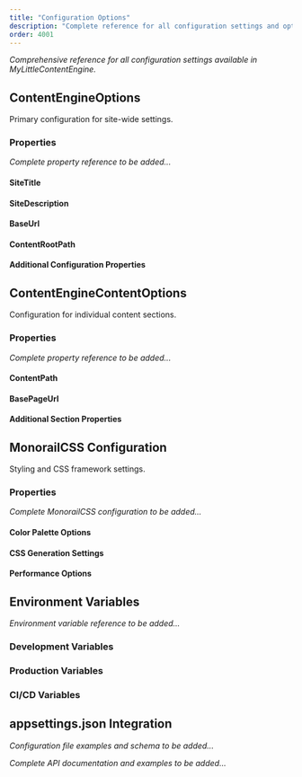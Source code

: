 ```yaml
---
title: "Configuration Options"
description: "Complete reference for all configuration settings and options"
order: 4001
---
```


*Comprehensive reference for all configuration settings available in MyLittleContentEngine.*

## ContentEngineOptions

Primary configuration for site-wide settings.

### Properties

*Complete property reference to be added...*

#### SiteTitle
#### SiteDescription
#### BaseUrl
#### ContentRootPath
#### Additional Configuration Properties

## ContentEngineContentOptions<T>

Configuration for individual content sections.

### Properties

*Complete property reference to be added...*

#### ContentPath
#### BasePageUrl
#### Additional Section Properties

## MonorailCSS Configuration

Styling and CSS framework settings.

### Properties

*Complete MonorailCSS configuration to be added...*

#### Color Palette Options
#### CSS Generation Settings
#### Performance Options

## Environment Variables

*Environment variable reference to be added...*

### Development Variables
### Production Variables
### CI/CD Variables

## appsettings.json Integration

*Configuration file examples and schema to be added...*

*Complete API documentation and examples to be added...*